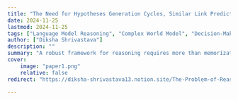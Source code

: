 ```yaml
---
title: "The Need for Hypotheses Generation Cycles, Similar Link Prediction & Agency for Dynamic Databases" 
date: 2024-11-25
lastmod: 2024-11-25
tags: ["Language Model Reasoning", "Complex World Model", "Decision-Making", "Continual Learning", "Technical Blog", "Hypothesis Generation"]
author: ["Diksha Shrivastava"]
description: "" 
summary: "A robust framework for reasoning requires more than memorization; it must dynamically form and refine hypotheses. Inspired by theorem-proving frameworks, I propose a dynamic database with static relationships and evolving entities, enabling hypothesis cycles and similar link prediction. This method allows LLMs to infer hidden relationships across subsystems, addressing challenges in AI-driven scientific discovery and decision-making." 
cover:
    image: "paper1.png"
    relative: false
redirect: "https://diksha-shrivastava13.notion.site/The-Problem-of-Reasoning-in-Holistic-Systems-147e9b1b1b2a806da7e3ee6bbfb80e3e#147e9b1b1b2a8037b088e7ae6979e408"

---
```


